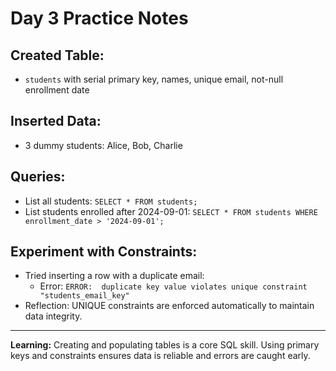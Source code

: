 # Day 3 Practice Notes

## Created Table:
- `students` with serial primary key, names, unique email, not-null enrollment date

## Inserted Data:
- 3 dummy students: Alice, Bob, Charlie

## Queries:
- List all students: `SELECT * FROM students;`
- List students enrolled after 2024-09-01: `SELECT * FROM students WHERE enrollment_date > '2024-09-01';`

## Experiment with Constraints:
- Tried inserting a row with a duplicate email:
  - Error: `ERROR:  duplicate key value violates unique constraint "students_email_key"`
- Reflection: UNIQUE constraints are enforced automatically to maintain data integrity.

---

**Learning:** Creating and populating tables is a core SQL skill. Using primary keys and constraints ensures data is reliable and errors are caught early.